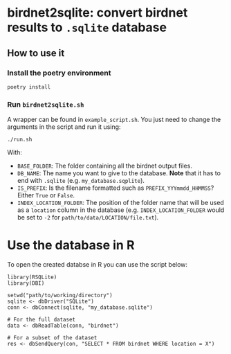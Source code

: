 # birdnet2sqlite: convert birdnet results to `.sqlite` database

## How to use it

### Install the poetry environment

```
poetry install
```

### Run `birdnet2sqlite.sh`

A wrapper can be found in `example_script.sh`. You just need to change the arguments in the script and run it using:

`./run.sh`

With:

- `BASE_FOLDER`: The folder containing all the birdnet output files.
- `DB_NAME`: The name you want to give to the database. **Note** that it has to end with `.sqlite` (e.g. `my_database.sqplite`).
- `IS_PREFIX`: Is the filename formatted such as `PREFIX_YYYmmdd_HHMMSS`? Either `True` or `False`.
- `INDEX_LOCATION_FOLDER`: The position of the folder name that will be used as a `location` column in the database (e.g. `INDEX_LOCATION_FOLDER` would be set to `-2` for `path/to/data/LOCATION/file.txt`).


# Use the database in R

To open the created databse in R you can use the script below:

```
library(RSQLite)
library(DBI)

setwd("path/to/working/directory")
sqlite <- dbDriver("SQLite")
conn <- dbConnect(sqlite, "my_database.sqlite")

# For the full dataset
data <- dbReadTable(conn, "birdnet")

# For a subset of the dataset
res <- dbSendQuery(con, "SELECT * FROM birdnet WHERE location = X")
```
